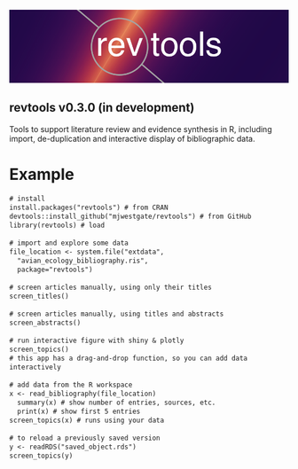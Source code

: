 ![revtools logo](https://github.com/mjwestgate/revtools_website/blob/master/assets/img/revtools_banner.png)
## revtools v0.3.0 (in development)

Tools to support literature review and evidence synthesis in R, including import, de-duplication and interactive display of bibliographic data.

# Example
```
# install
install.packages("revtools") # from CRAN
devtools::install_github("mjwestgate/revtools") # from GitHub
library(revtools) # load

# import and explore some data
file_location <- system.file("extdata",
  "avian_ecology_bibliography.ris",
  package="revtools")

# screen articles manually, using only their titles
screen_titles()

# screen articles manually, using titles and abstracts
screen_abstracts()

# run interactive figure with shiny & plotly
screen_topics()
# this app has a drag-and-drop function, so you can add data interactively

# add data from the R workspace
x <- read_bibliography(file_location)
  summary(x) # show number of entries, sources, etc.
  print(x) # show first 5 entries
screen_topics(x) # runs using your data

# to reload a previously saved version
y <- readRDS("saved_object.rds")
screen_topics(y)

```

